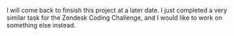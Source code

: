 I will come back to finsish this project at a later date. I just completed a very similar task for the Zendesk Coding Challenge, and I would like to
work on something else instead.

